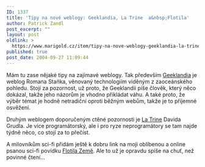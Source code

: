 ```yaml
---
ID: 1337
title: 'Tipy na nové weblogy: Geeklandia, La Trine  a&nbsp;Flotila'
author: Patrick Zandl
post_excerpt: ""
layout: post
oldlink: >
  https://www.marigold.cz/item/tipy-na-nove-weblogy-geeklandia-la-trine-a-flotila
published: true
post_date: 2004-09-27 11:09:44
---
```

<p>
Mám tu zase nějaké tipy na zajímavé weblogy. Tak především <a href="http://geeklandia.blogspot.com/">Geeklandia</a> je weblog Romana Staňka, věnovaný technologiím viděným z zaoceánského pohledu. Stojí za pozornost, už proto, že Geeklandii píše člověk, který něco dokázal, takže jeho názorům je vhodno přikládat váhu. A také proto, že výběr témat je hodně netradiční oproti běžným webům, takže je to příjemné osvěžení. </p>

<p>
Druhým weblogem doporučeným ctěné pozornosti je <a href="http://www.dgx.cz/trine/">La Trine</a> Davida Grudla. Je více programátorský, ale i pro ryze neprogramátory se tam najde týdně něco, co stojí za to přečíst. </p>

<p>
A milovníkům sci-fi přidám ještě k dobru link na moji oblíbenou a online psanou sci-fi povídku <a href="http://flotila.bloguje.cz">Flotila Země</a>. Ale to už je opravdu spíše na chuť, než povinné čtení&#8230;
</p>
